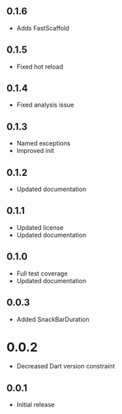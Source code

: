 ## 0.1.6
- Adds FastScaffold

## 0.1.5
- Fixed hot reload

## 0.1.4
- Fixed analysis issue

## 0.1.3
- Named exceptions
- Improved init

## 0.1.2
- Updated documentation

## 0.1.1
- Updated license
- Updated documentation

## 0.1.0
- Full test coverage
- Updated documentation

## 0.0.3
- Added SnackBarDuration

# 0.0.2
- Decreased Dart version constraint

## 0.0.1
- Initial release